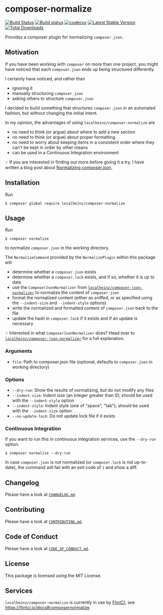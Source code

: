 # composer-normalize

[![Build Status](https://travis-ci.com/localheinz/composer-normalize.svg?branch=master)](https://travis-ci.com/localheinz/composer-normalize)
[![Build status](https://ci.appveyor.com/api/projects/status/94sp0o4bool7klcf/branch/master?svg=true)](https://ci.appveyor.com/project/localheinz/composer-normalize/branch/master)
[![codecov](https://codecov.io/gh/localheinz/composer-normalize/branch/master/graph/badge.svg)](https://codecov.io/gh/localheinz/composer-normalize)
[![Latest Stable Version](https://poser.pugx.org/localheinz/composer-normalize/v/stable)](https://packagist.org/packages/localheinz/composer-normalize)
[![Total Downloads](https://poser.pugx.org/localheinz/composer-normalize/downloads)](https://packagist.org/packages/localheinz/composer-normalize)

Provides a composer plugin for normalizing `composer.json`.

## Motivation

If you have been working with `composer` on more than one project, you might 
have noticed that each `composer.json` ends up being structured differently. 

I certainly have noticed, and rather than

* ignoring it
* manually structuring `composer.json`
* asking others to structure `composer.json`

I decided to build something that structures `composer.json` in an automated 
fashion, but without changing the initial intent.

In my opinion, the advantages of using `localheinz/composer-normalize` are

* no need to think (or argue) about where to add a new section
* no need to think (or argue) about proper formatting
* no need to worry about keeping items in a consistent order where they can't be kept in order by other means
* can be used in a Continuous Integration environment

:bulb: If you are interested in finding out more before giving it a try, I 
have written a blog post about [Normalizing composer.json](https://localheinz.com/blog/2018/01/15/normalizing-composer.json/).

## Installation

Run

```
$ composer global require localheinz/composer-normalize
```

## Usage

Run

```
$ composer normalize
```

to normalize `composer.json` in the working directory.

The `NormalizeCommand` provided by the `NormalizePlugin` within this package will

* determine whether a `composer.json` exists
* determine whether a `composer.lock` exists, and if so, whether it is up to date
* use the `ComposerJsonNormalizer` from [`localheinz/composer-json-normalizer`](https://github.com/localheinz/composer-json-normalizer) to normalize the content of `composer.json`
* format the normalized content (either as sniffed, or as specified using the `--indent-size` and `--indent-style` options)
* write the normalized and formatted content of `composer.json` back to the file
* update the hash in `composer.lock` if it exists and if an update is necessary

:bulb: Interested in what `ComposerJsonNormalizer` does? Head over to
[`localheinz/composer-json-normalizer`](https://github.com/localheinz/composer-json-normalizer#normalizers) for a full explanation.

### Arguments

* `file`: Path to composer.json file (optional, defaults to `composer.json` in working directory)

### Options

* `--dry-run`: Show the results of normalizing, but do not modify any files
* `--indent-size`: Indent size (an integer greater than 0); should be used with the `--indent-style` option
* `--indent-style`: Indent style (one of "space", "tab"); should be used with the `--indent-size` option
* `--no-update-lock`: Do not update lock file if it exists

### Continuous Integration

If you want to run this in continuous integration services, use the `--dry-run` option.

```
$ composer normalize --dry-run
```

In case `composer.json` is not normalized (or `composer.lock` is not up-to-date), the command will
fail with an exit code of `1` and show a diff.

## Changelog

Please have a look at [`CHANGELOG.md`](CHANGELOG.md).

## Contributing

Please have a look at [`CONTRIBUTING.md`](.github/CONTRIBUTING.md).

## Code of Conduct

Please have a look at [`CODE_OF_CONDUCT.md`](.github/CODE_OF_CONDUCT.md).

## License

This package is licensed using the MIT License.

## Services

`localheinz/composer-normalize` is currently in use by [FlintCI](https://flintci.io), see https://flintci.io/docs#composernormalize. 
